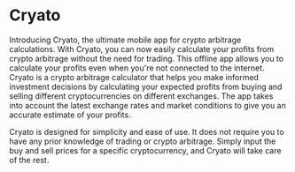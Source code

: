 # Cryato

Introducing Cryato, the ultimate mobile app for crypto arbitrage calculations. With Cryato, you can now easily calculate your profits from crypto arbitrage without the need for trading. This offline app allows you to calculate your profits even when you're not connected to the internet. Cryato is a crypto arbitrage calculator that helps you make informed investment decisions by calculating your expected profits from buying and selling different cryptocurrencies on different exchanges. The app takes into account the latest exchange rates and market conditions to give you an accurate estimate of your profits.

Cryato is designed for simplicity and ease of use. It does not require you to have any prior knowledge of trading or crypto arbitrage. Simply input the buy and sell prices for a specific cryptocurrency, and Cryato will take care of the rest.


